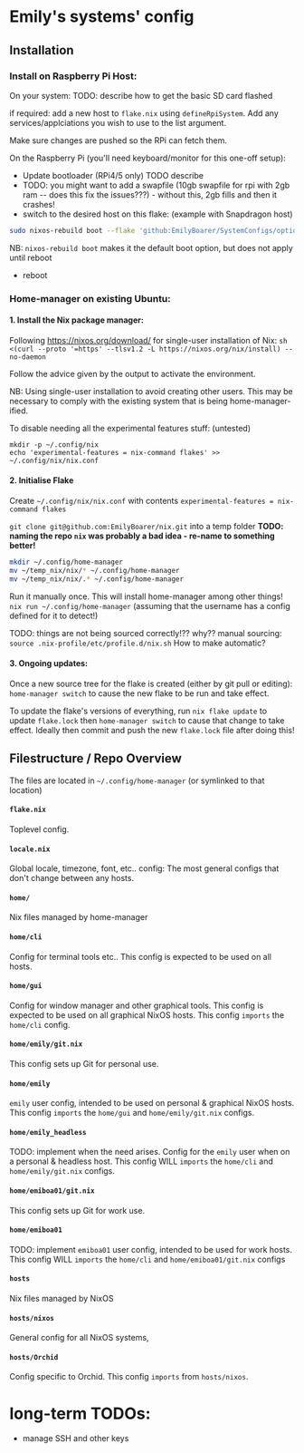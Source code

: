 # Emily's systems' config

## Installation

### Install on Raspberry Pi Host:

On your system:
TODO: describe how to get the basic SD card flashed

if required: add a new host to `flake.nix` using `defineRpiSystem`. Add any services/applciations you wish to use to the list argument.

Make sure changes are pushed so the RPi can fetch them.

On the Raspberry Pi (you'll need keyboard/monitor for this one-off setup):
- Update bootloader (RPi4/5 only) TODO describe
- TODO: you might want to add a swapfile (10gb swapfile for rpi with 2gb ram -- does this fix the issues???) - without this, 2gb fills and then it crashes!
- switch to the desired host on this flake: (example with Snapdragon host)
```zsh
sudo nixos-rebuild boot --flake 'github:EmilyBoarer/SystemConfigs/optionalcommithashid#Snapdragon'
```
NB: `nixos-rebuild boot` makes it the default boot option, but does not apply until reboot
- reboot

### Home-manager on existing Ubuntu:
#### 1. Install the Nix package manager:
Following https://nixos.org/download/ for single-user installation of Nix:
```sh <(curl --proto '=https' --tlsv1.2 -L https://nixos.org/nix/install) --no-daemon```

Follow the advice given by the output to activate the environment.

NB: Using single-user installation to avoid creating other users. This may be necessary to comply with the existing system that is being home-manager-ified.

To disable needing all the experimental features stuff: (untested)
```
mkdir -p ~/.config/nix
echo 'experimental-features = nix-command flakes' >> ~/.config/nix/nix.conf
```

#### 2. Initialise Flake
<!-- One-off: run the flake with a selected configuration.
Running the flake will cause it to take effect. This will install home-manager too, which is subsequently used to do everything. -->

<!-- List configurations available: (currently only lists nixos configs, so not super helpful)
```nix --experimental-features 'nix-command flakes' flake show github:EmilyBoarer/nix```

Run the desired flake:
<!-- ```nix --experimental-features 'nix-command flakes' run github:EmilyBoarer/nix#configurationgoeshere``` -->
<!-- ```nix --experimental-features 'nix-command flakes' run --refresh github:EmilyBoarer/nix#homeConfigurations.configurationgoeshere.activationPackage``` -->

<!-- Git clone the source tree, and then replace `github:EmilyBoarer/nix` with `.` or other path to the directory of the flake. -->

Create `~/.config/nix/nix.conf` with contents `experimental-features = nix-command flakes`

`git clone git@github.com:EmilyBoarer/nix.git` into a temp folder
__TODO: naming the repo `nix` was probably a bad idea - re-name to something better!__


```zsh
mkdir ~/.config/home-manager
mv ~/temp_nix/nix/* ~/.config/home-manager
mv ~/temp_nix/nix/.* ~/.config/home-manager
```

Run it manually once. This will install home-manager among other things!
`nix run ~/.config/home-manager`
(assuming that the username has a config defined for it to detect!)


TODO: things are not being sourced correctly!?? why??
manual sourcing: `source .nix-profile/etc/profile.d/nix.sh`
How to make automatic?


#### 3. Ongoing updates:

Once a new source tree for the flake is created (either by git pull or editing):
```home-manager switch```
to cause the new flake to be run and take effect.

To update the flake's versions of everything, run ```nix flake update``` to update `flake.lock` then ```home-manager switch``` to cause that change to take effect. Ideally then commit and push the new `flake.lock` file after doing this!



## Filestructure / Repo Overview

The files are located in `~/.config/home-manager` (or symlinked to that location)

#### `flake.nix`
Toplevel config.

#### `locale.nix`
Global locale, timezone, font, etc.. config:
The most general configs that don't change between any hosts.

#### `home/`
Nix files managed by home-manager

#### `home/cli`
Config for terminal tools etc..
This config is expected to be used on all hosts.

#### `home/gui`
Config for window manager and other graphical tools.
This config is expected to be used on all graphical NixOS hosts.
This config `imports` the `home/cli` config.

#### `home/emily/git.nix`
This config sets up Git for personal use.

#### `home/emily`
`emily` user config, intended to be used on personal & graphical NixOS hosts.
This config `imports` the `home/gui` and `home/emily/git.nix` configs.

#### `home/emily_headless`
TODO: implement when the need arises.
Config for the `emily` user when on a personal & headless host.
This config WILL `imports` the `home/cli` and `home/emily/git.nix` configs.

#### `home/emiboa01/git.nix`
This config sets up Git for work use.

#### `home/emiboa01`
TODO: implement
`emiboa01` user config, intended to be used for work hosts.
This config WILL `imports` the `home/cli` and `home/emiboa01/git.nix` configs

#### `hosts`
Nix files managed by NixOS

#### `hosts/nixos`
General config for all NixOS systems,

#### `hosts/Orchid`
Config specific to Orchid.
This config `imports` from `hosts/nixos`.

# long-term TODOs:
- manage SSH and other keys
